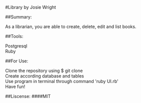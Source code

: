 #Library by Josie Wright

##Summary:

As a librarian, you are able to create, delete, edit and list books. 

##Tools:

Postgresql<br>
Ruby

##For Use:

Clone the repository using $ git clone<br>
Create according database and tables<br>
Use program in terminal through command 'ruby UI.rb'<br>
Have fun!

##Liscense:
####MIT

